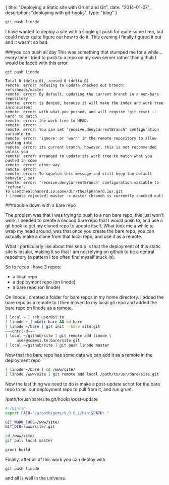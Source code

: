 {
  title: "Deploying a Static site with Grunt and Git",
  date:  "2014-01-07",
  description: "deploying with git-hooks",
  type: "blog"
}

```bash
git push linode
```

I have wanted to deploy a site with a single git push for quite some time, but could never quite figure out how to do it.  This evening I finally figured it out and it wasn't so bad.

###you can push all day
This was something that stumped me for a while... every time I tried to push to a repo on my own server rather than github I would be faced with this error

```
git push linode

Total 0 (delta 0), reused 0 (delta 0)
remote: error: refusing to update checked out branch: refs/heads/master
remote: error: By default, updating the current branch in a non-bare repository
remote: error: is denied, because it will make the index and work tree inconsistent
remote: error: with what you pushed, and will require 'git reset --hard' to match
remote: error: the work tree to HEAD.
remote: error:
remote: error: You can set 'receive.denyCurrentBranch' configuration variable to
remote: error: 'ignore' or 'warn' in the remote repository to allow pushing into
remote: error: its current branch; however, this is not recommended unless you
remote: error: arranged to update its work tree to match what you pushed in some
remote: error: other way.
remote: error:
remote: error: To squelch this message and still keep the default behavior, set
remote: error: 'receive.denyCurrentBranch' configuration variable to 'refuse'.
To use@thealphanerd.io:some/dir/thealphanerd.io/.git
! [remote rejected] master -> master (branch is currently checked out)
```
###double down with a bare repo

The problem was that I was trying to push to a non bare repo, this just won't work.  I needed to create a second bare repo that I would push to, and use a git hook to get my cloned repo to update itself.  What took me a while to wrap my head around, was that once you create the bare repo, you can actually make a clone from that local repo, and use it as a remote.  

What I particularly like about this setup is that the deployment of this static site is insular, making it so that I am not relying on github to be a central repository (a pattern I too often find myself stuck in).

So to recap I have 3 repos:
* a local repo
* a deployment repo (on linode)
* a bare repo (on linode)

On linode I created a folder for bare repos in my home directory. I added the bare repo as a remote to 
I then moved to my local git repo and added the bare repo on linode as a remote.

```bash
[ local ~ ] ssh user@si.te
[ linode ~ ] mkdir bare && cd bare
[ linode ~/bare ] git init --bare site.git
~~~cntrl-d~~~
[ local ~/github/site ] git remote add linode \
     user@somesi.te:bare/site.git
[ local ~/github/site ] git push linode master
```

Now that the bare repo has some data we can add it as a remote in the deployment repo

```bash
[ linode ~/bare ] cd /www/site/
[ linode /www/site ] git remote add local /path/to/usr/bare/site.git
```
Now the last thing we need to do is make a post-update script for the bare repo to tell our deployment repo to pull from it, and run grunt.

/path/to/usr/bare/site.git/hooks/post-update

```bash
#!/bin/sh
export PATH="/a/path/gems/9.0.0.1/bin:$PATH:."

GIT_WORK_TREE=/www/site/
GIT_DIR=/www/site/.git

cd /www/site/
git pull local master

grunt build
```

Finally, after all of this work you can deploy with
```
git push linode
```
and all is well in the universe.